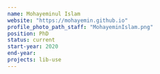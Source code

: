 ```yaml
---
name: Mohayeminul Islam
website: "https://mohayemin.github.io"
profile_photo_path_staff: "MohayeminIslam.png"
position: PhD
status: current
start-year: 2020
end-year: 
projects: lib-use
---
```

